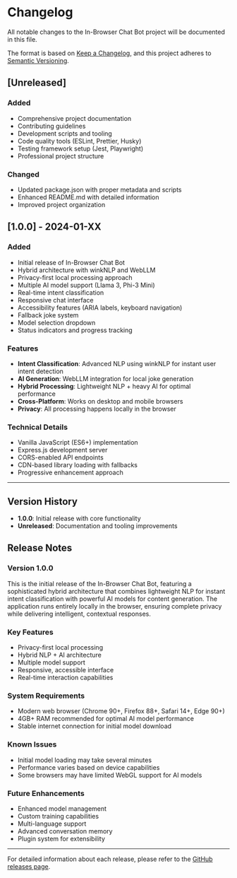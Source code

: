 # Changelog

All notable changes to the In-Browser Chat Bot project will be documented in this file.

The format is based on [Keep a Changelog](https://keepachangelog.com/en/1.0.0/),
and this project adheres to [Semantic Versioning](https://semver.org/spec/v2.0.0.html).

## [Unreleased]

### Added
- Comprehensive project documentation
- Contributing guidelines
- Development scripts and tooling
- Code quality tools (ESLint, Prettier, Husky)
- Testing framework setup (Jest, Playwright)
- Professional project structure

### Changed
- Updated package.json with proper metadata and scripts
- Enhanced README.md with detailed information
- Improved project organization

## [1.0.0] - 2024-01-XX

### Added
- Initial release of In-Browser Chat Bot
- Hybrid architecture with winkNLP and WebLLM
- Privacy-first local processing approach
- Multiple AI model support (Llama 3, Phi-3 Mini)
- Real-time intent classification
- Responsive chat interface
- Accessibility features (ARIA labels, keyboard navigation)
- Fallback joke system
- Model selection dropdown
- Status indicators and progress tracking

### Features
- **Intent Classification**: Advanced NLP using winkNLP for instant user intent detection
- **AI Generation**: WebLLM integration for local joke generation
- **Hybrid Processing**: Lightweight NLP + heavy AI for optimal performance
- **Cross-Platform**: Works on desktop and mobile browsers
- **Privacy**: All processing happens locally in the browser

### Technical Details
- Vanilla JavaScript (ES6+) implementation
- Express.js development server
- CORS-enabled API endpoints
- CDN-based library loading with fallbacks
- Progressive enhancement approach

---

## Version History

- **1.0.0**: Initial release with core functionality
- **Unreleased**: Documentation and tooling improvements

## Release Notes

### Version 1.0.0
This is the initial release of the In-Browser Chat Bot, featuring a sophisticated hybrid architecture that combines lightweight NLP for instant intent classification with powerful AI models for content generation. The application runs entirely locally in the browser, ensuring complete privacy while delivering intelligent, contextual responses.

### Key Features
- Privacy-first local processing
- Hybrid NLP + AI architecture
- Multiple model support
- Responsive, accessible interface
- Real-time interaction capabilities

### System Requirements
- Modern web browser (Chrome 90+, Firefox 88+, Safari 14+, Edge 90+)
- 4GB+ RAM recommended for optimal AI model performance
- Stable internet connection for initial model download

### Known Issues
- Initial model loading may take several minutes
- Performance varies based on device capabilities
- Some browsers may have limited WebGL support for AI models

### Future Enhancements
- Enhanced model management
- Custom training capabilities
- Multi-language support
- Advanced conversation memory
- Plugin system for extensibility

---

For detailed information about each release, please refer to the [GitHub releases page](https://github.com/yourusername/in-browser-chat-bot/releases).
